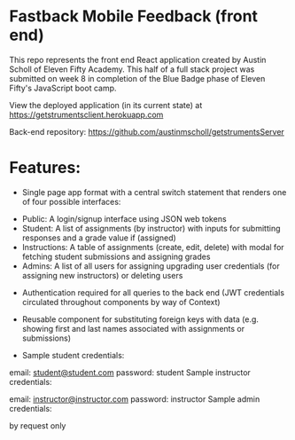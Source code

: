 # Fastback Mobile Feedback (front end)
This repo represents the front end React application created by Austin Scholl of Eleven Fifty Academy. This half of a full stack project was submitted on week 8 in completion of the Blue Badge phase of Eleven Fifty's JavaScript boot camp.

View the deployed application (in its current state) at https://getstrumentsclient.herokuapp.com

Back-end repository: https://github.com/austinmscholl/getstrumentsServer

# Features:
* Single page app format with a central switch statement that renders one of four possible interfaces:

 - Public: A login/signup interface using JSON web tokens
 - Student: A list of assignments (by instructor) with inputs for submitting responses and a grade value if (assigned)
 - Instructions: A table of assignments (create, edit, delete) with modal for fetching student submissions and assigning grades
 - Admins: A list of all users for assigning upgrading user credentials (for assigning new instructors) or deleting users
* Authentication required for all queries to the back end (JWT credentials circulated throughout components by way of Context)

* Reusable component for substituting foreign keys with data (e.g. showing first and last names associated with assignments or submissions)

* Sample student credentials:

email: student@student.com
password: student
Sample instructor credentials:

email: instructor@instructor.com
password: instructor
Sample admin credentials:

by request only
